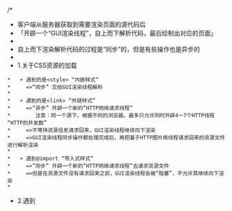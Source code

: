 /* 
 * 客户端从服务器获取到需要渲染页面的源代码后
 *  「开辟一个“GUI渲染线程”，自上而下解析代码，最后绘制出对应的页面」
 * 
 * 自上而下渲染解析代码的过程是“同步”的，但是有些操作也是异步的
 * 
 * 1.关于CSS资源的加载
 ```
 *   + 遇到的是<style> “内嵌样式”
 *     =>“同步” 交给GUI渲染线程解析
 * 
 *   + 遇到的是<link> “外链样式”
 *     =>“异步” 开辟一个新的“HTTP网络请求线程”　
 *        注意：同一个源下，根据不同的浏览器，最多只允许同时开辟4～7个HTTP线程 “HTTP的并发数”
 *     =>不等待资源信息请求回来，GUI渲染线程继续向下渲染
 *     =>GUI渲染线程同步操作都处理完成后，再把基于HTTP图片络线程请求回来的资源文件进行解析渲染
 * 
 *   + 遇到@import “导入式样式”
 *     =>“同步” 开辟一个新的“HTTP网络请求线程”去请求资源文件
 *     =>但是在资源文件没有请求回来之前，GUI渲染线程会被“阻塞”，不允许其继续向下渲染
 * 
 ```  
 * 2.遇到<script>资源的请求
 ```
 *   + 默认都是“同步”的：必须基于HTTP网络线程，把资源请求回来之后，并且交给“JS渲染线程”渲染解析完成后，GUI渲染线程才能继续向下渲染，所以<script>默认也是“阻碍GUI渲染”的
 * 
 *   + async属性：遇到<script async>首先也是开辟一个HTTP网络线程去请求加载资源文件，与此同时GUI渲染线程继续向下渲染「把默认的同步改为“异步”」，但是一旦当资源请求回来后，会中断GUI的渲染，先把请求回来的JS进行渲染解析
 * 
 *   + defer属性：遇到<script defer> 和async类似，都是新开辟HTTP网络线程去请求加载资源文件，与此同时GUI还会继续渲染「“异步”」，但是不一样的地方是，defer和link类似，是在GUI同步的代码渲染完成后，才会渲染解析请求回来的JS代码
 ```  
 * 3.遇到<img>或者音视频资源
 ```
 *   + 遇到这些资源，也会发送新的HTTP网络线程，请求加载对应的资源文件，不会阻碍GUI的渲染「“异步”」；当GUI渲染完成后，才会把请求回来资源信息进行渲染解析；
 *   
 * Webkit浏览器预测解析：chrome的预加载扫描器html-preload-scanner通过扫描节点中的 “src” , “link”等属性，找到外部连接资源后进行预加载，避免了资源加载的等待时间，同样实现了提前加载以及加载和执行分离
 ```
 * 
 * 页面渲染的步骤：
 *    + DOM TREE（DOM树）：自上而下渲染完页面，整理好整个页面的DOM结构关系
 *    + CSSOM TREE（样式树）：当把所有的样式资源请求加载回来后，按照引入CSS的顺序，依次渲染样式代码，生成样式树
 *    + RENDER TREE（渲染树）：把生成的DOM树和CSSOM树合并在一起，生成渲染树（设置display:none的元素不进行处理）
 *    + Layout 布局/回流/重排： 根据生成的渲染树，计算它们在设备视口(viewport)内的确切位置和大小
 *    + 分层处理：按照层级定位分层处理，每一个层级都有会详细规划出具体的绘制步骤
 *    + Painting：按照每一个层级计算处理的绘制步骤，开始绘制页面
 * 
 * 前端性能优化 「CRP：关键渲染路径」
 ```
 *    + 生成DOM TREE
 *      + 减少DOM的层级嵌套
 *      + 不要使用“非标准”的标签
 *      + ...
 *    + 生成CSSOM
 *      + 尽可能不要使用@import（阻塞GUI渲染）
 *      + 如果CSS代码比较少，尽可能使用“style内嵌样式”（尤其是移动端开发）
 *      + 如果使用link，尽可能把所有的样式资源合并为一个，且压缩（减少HTTP请求数量，因为HTTP的并发性也是有限制的，以及渲染CSS的时候，也不需要再计算依赖关系...）
 *      + CSS选择器链短一些（因为CSS选择器渲染是从右到左的）
 *      + 把link等导入CSS的操作放在HEAD中（目的是：一加载页面就开始请求资源，同时GUI去生成DOM树 “CSS等资源预先加载”）
 *      + ...
 *    + 对于其他资源的优化
 *      + 对于<script>，尽可能放置在页面的底部（防止其阻塞GUI的渲染）；对于部分<script>需要使用async或者defer；
 *        + async是不管JS的依赖关系的，哪一个资源先获取到，就先把这个资源代码渲染执行
 *        + defer不会这样的，和link一样，是等待所有<script defer>都请求回来后，按照导入顺序/依赖关系依次渲染执行的 
 *      + 对于<img>
 *        + 懒加载：第一次加载页面的时候不要加载请求图片，哪怕它是异步的，但是也占据了HTTP并发的数量，导致其他资源延后加载
 *        + 图片的BASE64：不用去请求加载图片，BASE64码基本上代表的就是图片，而且页面渲染图片的时候速度也会很快（慎用，但是在webpack工程化中可以使用，因为它基于file-loader可以自动base64）
 *      + ...
 *    + Layout/Painting：重要的优化手段（减少DOM的“回流/重排”和重绘）
 *      + 第一次加载页面必然会有一次回流和重绘
 *      + 触发回流操作后，也必然绘触发重绘；如果只是单纯的重绘，则不会引发回流；性能优化点，重点都在回流上；
 */
```
// 操作DOM消耗性能？ =>DOM的回流
//  + 元素在视口中的大小或者位置发生变化
//  + 元素的删除或者新增（以及基于display控制显示隐藏）
//  + 浏览器视口大小发生改变
//  + ...
// 这些操作都需要浏览器重新计算每一个元素在视口中的位置和大小（也就是重新Layout/Reflow）

```
// 当代浏览的渲染队列机制：在当前上下文操作中，遇到一行修改样式的代码，并没有立即通知浏览器渲染，而是把其放置在渲染队列中，接下来看是否还有修改样式的代码，如果有继续放置在渲染队列中...一直到再也没有修改样式的代码或者“遇到一行获取样式的操作”，这样都会刷新浏览器的渲染队列机制（也就是把现在队列中修改样式的操作，统一告诉浏览器渲染，这样只会引发一次回流）

/* box.style.width = "100px";
box.style.height = "200px";
box.offsetHeight; //box.style.xxx 或者 window.getComputedStyle(box).xxx 再或者 box.clientWidth|Height|Top|Left 以及 box.offsetWidth|Height|Top|Left 或者 box.scrollWidth|Height|Top|Left ...这些获取样式的操作都会刷新渲染队列
box.style.position = "absolute";
box.style.top = "100px"; */
```
* 总方式：不要自己直接去操作DOM，例如vue/react
  - 1.样式的“分离读写”：把修改样式和获取样式代码分离开
```
/* box.style.width = "100px";
box.style.height = "200px";
box.style.position = "absolute";
box.style.top = "100px";
box.offsetHeight; */

/* box.style.cssText = "width:100px;height:200px;...";
box.className = ".boxActive"; */

/* box.style.width = box.offsetWidth + 10 + 'px';
box.style.height = box.offsetHeight + 10 + 'px';

let w = box.offsetWidth,
    h = box.offsetHeight;
box.style.width = w + 10 + 'px';
box.style.height = h + 'px'; */
```
  - 2.新增元素
```
// let arr = ["张三", "李四", "王五"];
// 循环几次引发几次回流
/* arr.forEach(item => {
    let span = document.createElement('span');
    span.innerText = item;
    document.body.appendChild(span);
}); */

/* // 模板字符串：可能因为把原始容器的内容变为字符串和新的字符串拼接，最后再整体渲染回去，导致原始容器中的元素绑定的一些事件失效...
let str = ``;
arr.forEach(item => {
    str += `<span>
        ${item}
    </span>`;
});
document.body.innerHTML += str; */

/* // 文档碎片：临时存放元素对象的容器
let frag = document.createDocumentFragment();
arr.forEach(item => {
    let span = document.createElement('span');
    span.innerText = item;
    frag.appendChild(span);
});
document.body.appendChild(frag);
frag = null; */
```
 - 3.把动画等频发样式改变的操纵，运用到position:fixed/absolute...上 「脱离文档流：单独一层」
//  + 利用分层机制，如果只改变一个层面上的位置大小等信息，浏览器回流和重绘的速度会加快很多

 - 4.修改元素的 transform / opacity（filters）... 的这些样式，不会引发DOM的回流 「浏览器的硬件加速，弊端就是消耗浏览器的内存」

```
setTimeout(() => {
    // 立即回到left:0的位置
    box.style.transitionDuration = '0s';
    box.style.left = 0;

    // 刷新渲染队列（会增加一次回流）
    box.offsetLeft;
    
    // 回到开始位置后，再次运动到left:200位置(有动画)
    box.style.transitionDuration = '0.5s';
    box.style.left = '200px';
}, 1000);
```
